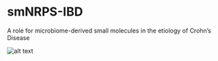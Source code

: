 # smNRPS-IBD
A role for microbiome-derived small molecules in the etiology of Crohn’s Disease


![alt text](https://github.com/donia-lab/smNRPS-IBD/Figure1.png "Computational/Experimental approach")
